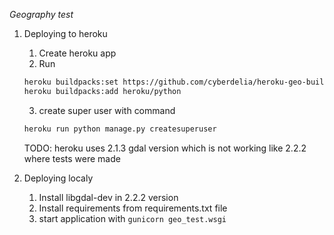 *Geography test*

1. Deploying to heroku
    1. Create heroku app
    2. Run
    ```bash
    heroku buildpacks:set https://github.com/cyberdelia/heroku-geo-buildpack.git
    heroku buildpacks:add heroku/python
    ```
    3. create super user with command
    ```bash
    heroku run python manage.py createsuperuser
    ```
    
    TODO: heroku uses 2.1.3 gdal version which is not working like 2.2.2 
    where tests were made  

2. Deploying localy 
    1. Install libgdal-dev in 2.2.2 version
    2. Install requirements from requirements.txt file
    3. start application with ```gunicorn geo_test.wsgi```